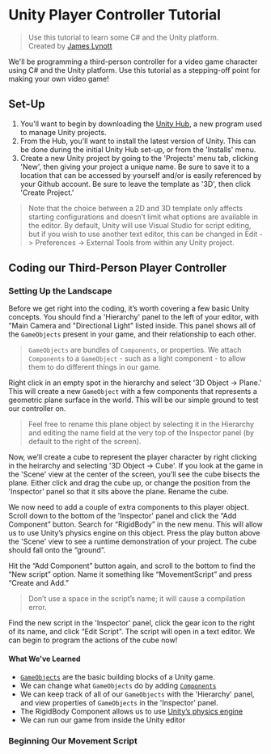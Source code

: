 # Unity Player Controller Tutorial
> Use this tutorial to learn some C# and the Unity platform.    
> Created by [James Lynott](https://www.linkedin.com/in/james-lynott/)

We'll be programming a third-person controller for a video game character using C# and the Unity platform. Use this tutorial as a stepping-off point for making your own video game!

## Set-Up

1. You'll want to begin by downloading the [Unity Hub](https://unity3d.com/get-unity/download), a new program used to manage Unity projects.
2. From the Hub, you'll want to install the latest version of Unity. This can be done during the initial Unity Hub set-up, or from the 'Installs' menu.
3. Create a new Unity project by going to the 'Projects' menu tab, clicking 'New', then giving your project a unique name. Be sure to save it to a location that can be accessed by yourself and/or is easily referenced by your Github account. Be sure to leave the template as '3D', then click 'Create Project.'    
> Note that the choice between a 2D and 3D template only affects starting configurations and doesn’t limit what options are available in the editor.
> By default, Unity will use Visual Studio for script editing, but if you wish to use another text editor, this can be changed in Edit -> Preferences -> External Tools from within any Unity project.

## Coding our Third-Person Player Controller

### Setting Up the Landscape

Before we get right into the coding, it’s worth covering a few basic Unity concepts. You should find a 'Hierarchy' panel to the left of your editor, with "Main Camera and "Directional Light" listed inside. This panel shows all of the `GameObjects` present in your game, and their relationship to each other.
> `GameObjects` are bundles of `Components`, or properties. We attach `Components` to a `GameObject` - such as a light component - to allow them to do different things in our game.     

Right click in an empty spot in the hierarchy and select '3D Object -> Plane.' This will create a new `GameObject` with a few components that represents a geometric plane surface in the world. This will be our simple ground to test our controller on. 
> Feel free to rename this plane object by selecting it in the Hierarchy and editing the name field at the very top of the Inspector panel (by default to the right of the screen).

Now, we’ll create a cube to represent the player character by right clicking in the heirarchy and selecting '3D Object -> Cube'. If you look at the game in the 'Scene' view at the center of the screen, you’ll see the cube bisects the plane. Either click and drag the cube up, or change the position from the 'Inspector' panel so that it sits above the plane. Rename the cube.

We now need to add a couple of extra components to this player object. Scroll down to the bottom of the 'Inspector' panel and click the “Add Component” button. Search for “RigidBody” in the new menu. This will allow us to use Unity’s physics engine on this object. Press the play button above the 'Scene' view to see a runtime demonstration of your project. The cube should fall onto the “ground”.

Hit the “Add Component” button again, and scroll to the bottom to find the “New script” option. Name it something like “MovementScript” and press “Create and Add.”
> Don’t use a space in the script’s name; it will cause a compilation error.

Find the new script in the 'Inspector' panel, click the gear icon to the right of its name, and click “Edit Script”. The script will open in a text editor. We can begin to program the actions of the cube now!

#### What We've Learned
- [`GameObjects`](https://docs.unity3d.com/Manual/class-GameObject.html) are the basic building blocks of a Unity game.
- We can change what `GameObjects` do by adding [`Components`](https://docs.unity3d.com/Manual/Components.html)
- We can keep track of all of our `GameObjects` with the 'Hierarchy' panel, and view properties of `GameObjects` in the 'Inspector' panel.
- The RigidBody Component allows us to use [Unity’s physics engine](https://docs.unity3d.com/2018.1/Documentation/Manual/PhysicsOverview.html)
- We can run our game from inside the Unity editor

### Beginning Our Movement Script
